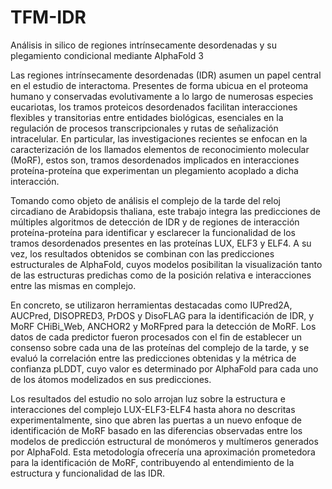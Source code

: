 # TFM-IDR
Análisis in silico de regiones intrínsecamente desordenadas y su plegamiento condicional mediante AlphaFold 3

Las regiones intrínsecamente desordenadas (IDR) asumen un papel central en el estudio de interactoma. Presentes de forma ubicua en el proteoma humano y conservadas evolutivamente a lo largo de numerosas especies eucariotas, los tramos proteicos desordenados facilitan interacciones flexibles y transitorias entre entidades biológicas, esenciales en la regulación de procesos transcripcionales y rutas de señalización intracelular. En particular, las investigaciones recientes se enfocan en la caracterización de los llamados elementos de reconocimiento molecular (MoRF), estos son, tramos desordenados implicados en interacciones proteína-proteína que experimentan un plegamiento acoplado a dicha interacción.

Tomando como objeto de análisis el complejo de la tarde del reloj circadiano de Arabidopsis thaliana, este trabajo integra las predicciones de múltiples algoritmos de detección de IDR y de regiones de interacción proteína-proteína para identificar y esclarecer la funcionalidad de los tramos desordenados presentes en las proteínas LUX, ELF3 y ELF4. A su vez, los resultados obtenidos se combinan con las predicciones estructurales de AlphaFold, cuyos modelos posibilitan la visualización tanto de las estructuras predichas como de la posición relativa e interacciones entre las mismas en complejo.

En concreto, se utilizaron herramientas destacadas como IUPred2A, AUCPred, DISOPRED3, PrDOS y DisoFLAG para la identificación de IDR, y MoRF CHiBi_Web, ANCHOR2 y MoRFpred para la detección de MoRF. Los datos de cada predictor fueron procesados con el fin de establecer un consenso sobre cada una de las proteínas del complejo de la tarde, y se evaluó la correlación entre las predicciones obtenidas y la métrica de confianza pLDDT, cuyo valor es determinado por AlphaFold para cada uno de los átomos modelizados en sus predicciones. 

Los resultados del estudio no solo arrojan luz sobre la estructura e interacciones del complejo LUX-ELF3-ELF4 hasta ahora no descritas experimentalmente, sino que abren las puertas a un nuevo enfoque de identificación de MoRF basado en las diferencias observadas entre los modelos de predicción estructural de monómeros y multímeros generados por AlphaFold. Esta metodología ofrecería una aproximación prometedora para la identificación de MoRF, contribuyendo al entendimiento de la estructura y funcionalidad de las IDR.
